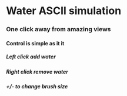 # Water ASCII simulation
### One click away from amazing views 
#### Control is simple as it it
##### Left click add water
##### Right click remove water
##### +/- to change brush size
